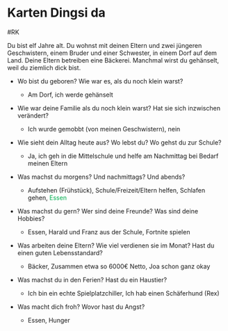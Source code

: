 # Karten Dingsi da
#RK 

Du bist elf Jahre alt. Du wohnst mit deinen Eltern und zwei jüngeren Geschwistern, einem Bruder und einer Schwester, in einem Dorf auf dem Land. Deine Eltern betreiben eine Bäckerei. Manchmal wirst du gehänselt, weil du ziemlich dick bist.

- Wo bist du geboren? Wie war es, als du noch klein warst?
	- Am Dorf, ich werde gehänselt

- Wie war deine Familie als du noch klein warst? Hat sie sich inzwischen verändert?
	- Ich wurde gemobbt (von meinen Geschwistern), nein

- Wie sieht dein Alltag heute aus? Wo lebst du? Wo gehst du zur Schule?
	- Ja, ich geh in die Mittelschule und helfe am Nachmittag bei Bedarf meinen Eltern

- Was machst du morgens? Und nachmittags? Und abends?
	- Aufstehen (Frühstück), Schule/Freizeit/Eltern helfen, Schlafen gehen, <span style="color:#00b050">Essen</span>

- Was machst du gern? Wer sind deine Freunde? Was sind deine Hobbies?
	- Essen, Harald und Franz aus der Schule, Fortnite spielen

- Was arbeiten deine Eltern? Wie viel verdienen sie im Monat? Hast du einen guten Lebensstandard?
	- Bäcker, Zusammen etwa so 6000€ Netto, Joa schon ganz okay

- Was machst du in den Ferien? Hast du ein Haustier?
	- Ich bin ein echte Spielplatzchiller, Ich hab einen Schäferhund (Rex)

- Was macht dich froh? Wovor hast du Angst?
	- Essen, Hunger